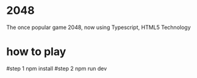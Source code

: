 # 2048
The once popular game 2048, now using Typescript, HTML5 Technology

# how to play

#step 1
npm install
#step 2 
npm run dev
